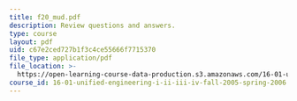 ```yaml
---
title: f20_mud.pdf
description: Review questions and answers.
type: course
layout: pdf
uid: c67e2ced727b1f3c4ce55666f7715370
file_type: application/pdf
file_location: >-
  https://open-learning-course-data-production.s3.amazonaws.com/16-01-unified-engineering-i-ii-iii-iv-fall-2005-spring-2006/c67e2ced727b1f3c4ce55666f7715370_f20_mud.pdf
course_id: 16-01-unified-engineering-i-ii-iii-iv-fall-2005-spring-2006
---
```


